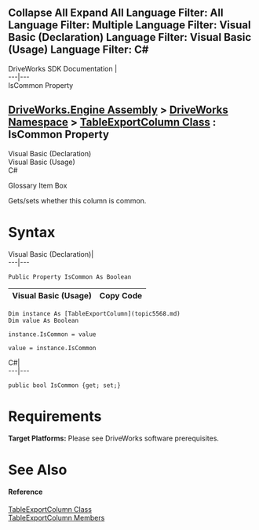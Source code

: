 Collapse All Expand All Language Filter: All  Language Filter: Multiple  Language Filter: Visual Basic (Declaration) Language Filter: Visual Basic (Usage) Language Filter: C#  
---  
DriveWorks SDK Documentation  |   
---|---  
IsCommon Property   
  
[DriveWorks.Engine Assembly](topic2156.md) > [DriveWorks Namespace](topic2159.md) > [TableExportColumn Class](topic5568.md) : IsCommon Property  
---  
  
Visual Basic (Declaration)    
Visual Basic (Usage)    
C# 

Glossary Item Box

Gets/sets whether this column is common. 

# Syntax

Visual Basic (Declaration)|   
---|---  
      
    
    Public Property IsCommon As Boolean  
  
Visual Basic (Usage)| Copy Code  
---|---  
      
    
    Dim instance As [TableExportColumn](topic5568.md)
    Dim value As Boolean
     
    instance.IsCommon = value
     
    value = instance.IsCommon  
  
C#|   
---|---  
      
    
    public bool IsCommon {get; set;}  
  
# Requirements

**Target Platforms:** Please see DriveWorks software prerequisites.

# See Also

#### Reference

[TableExportColumn Class](topic5568.md)   
[TableExportColumn Members](topic5569.md)


